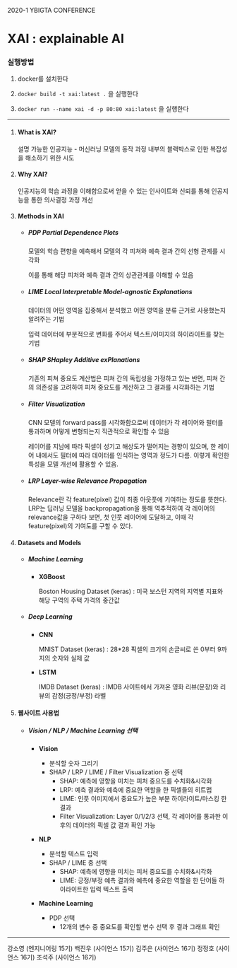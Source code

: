 2020-1 YBIGTA CONFERENCE

# XAI : explainable AI

### 실행방법

1. docker를 설치한다

2. `docker build -t xai:latest .`  을 실행한다

3. `docker run --name xai -d -p 80:80 xai:latest` 을 실행한다

---



1. #### What is XAI?

   설명 가능한 인공지능 - 머신러닝 모델의 동작 과정 내부의 블랙박스로 인한 복잡성을 해소하기 위한 시도

   

2. #### Why XAI?

   인공지능의 학습 과정을 이해함으로써 얻을 수 있는 인사이트와 신뢰를 통해 인공지능을 통한 의사결정 과정 개선

   

3. #### Methods in XAI

   - ##### PDP	Partial Dependence Plots

     모델의 학습 편향을 예측해서 모델의 각 피쳐와 예측 결과 간의 선형 관계를 시각화

     이를 통해 해당 피처와 예측 결과 간의 상관관계를 이해할 수 있음

     

   - ##### LIME    Local Interpretable Model-agnostic Explanations

     데이터의 어떤 영역을 집중해서 분석했고 어떤 영역을 분류 근거로 사용했는지 알려주는 기법

     입력 데이터에 부분적으로 변화를 주어서 텍스트/이미지의 하이라이트를 찾는 기법

     

   - ##### SHAP    SHapley Additive exPlanations

     기존의 피쳐 중요도 계산법은 피쳐 간의 독립성을 가정하고 있는 반면, 피쳐 간의 의존성을 고려하여 피쳐 중요도를 계산하고 그 결과를 시각화하는 기법

     

   - ##### Filter Visualization

     CNN 모델의 forward pass를 시각화함으로써 데이터가 각 레이어와 필터를 통과하며 어떻게 변형되는지 직관적으로 확인할 수 있음

     레이어를 지남에 따라 픽셀이 성기고 해상도가 떨어지는 경향이 있으며, 한 레이어 내에서도 필터에 따라 데이터를 인식하는 영역과 정도가 다름. 이렇게 확인한 특성을 모델 개선에 활용할 수 있음.

     

   - ##### LRP    Layer-wise Relevance Propagation

     Relevance란 각 feature(pixel) 값이 최종 아웃풋에 기여하는 정도를 뜻한다. LRP는 딥러닝 모델을 backpropagation을 통해 역추적하여 각 레이어의 relevance값을 구하다 보면, 첫 인풋 레이어에 도달하고, 이때 각 feature(pixel)의 기여도를 구할 수 있다.
     
     
     
     

4. #### Datasets and Models

   - ##### Machine Learning
     
     - **XGBoost**
     
       Boston Housing Dataset (keras) : 미국 보스턴 지역의 지역별 지표와 해당 구역의 주택 가격의 중간값
   - ##### Deep Learning
     
     - **CNN**
     
       MNIST Dataset (keras) : 28*28 픽셀의 크기의 손글씨로 쓴 0부터 9까지의 숫자와 실제 값
     
     - **LSTM** 
     
       IMDB Dataset (keras) : IMDB 사이트에서 가져온 영화 리뷰(문장)와 리뷰의 감정(긍정/부정) 라벨



5. #### 웹사이트 사용법

   - ##### Vision / NLP / Machine Learning 선택

     - **Vision**
       - 분석할 숫자 그리기
       - SHAP / LRP / LIME / Filter Visualization 중 선택
         - SHAP: 예측에 영향을 미치는 피처 중요도를 수치화&시각화
         - LRP: 예측 결과와 예측에 중요한 역할을 한 픽셀들의 히트맵
         - LIME: 인풋 이미지에서 중요도가 높은 부분 하이라이트/마스킹 한 결과
         - Filter Visualization: Layer 0/1/2/3 선택, 각 레이어를 통과한 이후의 데이터의 픽셀 값 결과 확인 가능

     - **NLP**
       - 분석할 텍스트 입력
       - SHAP / LIME 중 선택
         - SHAP: 예측에 영향을 미치는 피처 중요도를 수치화&시각화
         - LIME: 긍정/부정 예측 결과와 예측에 중요한 역할을 한 단어들 하이라이트한 입력 텍스트 출력
     - **Machine Learning**
       - PDP 선택
         - 12개의 변수 중 중요도를 확인할 변수 선택 후 결과 그래프 확인





------

강소영 (엔지니어링 15기)	백진우 (사이언스 15기)	김주은 (사이언스 16기)	정정호 (사이언스 16기)	조석주 (사이언스 16기)

